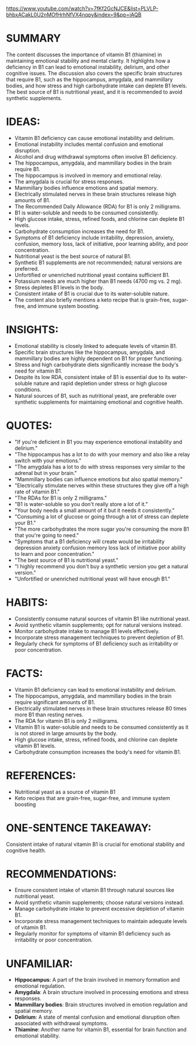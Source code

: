 https://www.youtube.com/watch?v=7fKf2GcNJCE&list=PLVLP-bhbxACakL0U2nMOfHrhNfVX4nqpy&index=9&pp=iAQB
# SUMMARY

The content discusses the importance of vitamin B1 (thiamine) in maintaining emotional stability and mental clarity. It highlights how a deficiency in B1 can lead to emotional instability, delirium, and other cognitive issues. The discussion also covers the specific brain structures that require B1, such as the hippocampus, amygdala, and mammillary bodies, and how stress and high carbohydrate intake can deplete B1 levels. The best source of B1 is nutritional yeast, and it is recommended to avoid synthetic supplements.

# IDEAS:

- Vitamin B1 deficiency can cause emotional instability and delirium.
- Emotional instability includes mental confusion and emotional disruption.
- Alcohol and drug withdrawal symptoms often involve B1 deficiency.
- The hippocampus, amygdala, and mammillary bodies in the brain require B1.
- The hippocampus is involved in memory and emotional relay.
- The amygdala is crucial for stress responses.
- Mammillary bodies influence emotions and spatial memory.
- Electrically stimulated nerves in these brain structures release high amounts of B1.
- The Recommended Daily Allowance (RDA) for B1 is only 2 milligrams.
- B1 is water-soluble and needs to be consumed consistently.
- High glucose intake, stress, refined foods, and chlorine can deplete B1 levels.
- Carbohydrate consumption increases the need for B1.
- Symptoms of B1 deficiency include irritability, depression, anxiety, confusion, memory loss, lack of initiative, poor learning ability, and poor concentration.
- Nutritional yeast is the best source of natural B1.
- Synthetic B1 supplements are not recommended; natural versions are preferred.
- Unfortified or unenriched nutritional yeast contains sufficient B1.
- Potassium needs are much higher than B1 needs (4700 mg vs. 2 mg).
- Stress depletes B1 levels in the body.
- Consistent intake of B1 is crucial due to its water-soluble nature.
- The content also briefly mentions a keto recipe that is grain-free, sugar-free, and immune system boosting.

# INSIGHTS:

- Emotional stability is closely linked to adequate levels of vitamin B1.
- Specific brain structures like the hippocampus, amygdala, and mammillary bodies are highly dependent on B1 for proper functioning.
- Stress and high carbohydrate diets significantly increase the body's need for vitamin B1.
- Despite its low RDA, consistent intake of B1 is essential due to its water-soluble nature and rapid depletion under stress or high glucose conditions.
- Natural sources of B1, such as nutritional yeast, are preferable over synthetic supplements for maintaining emotional and cognitive health.

# QUOTES:

- "If you're deficient in B1 you may experience emotional instability and delirium."
- "The hippocampus has a lot to do with your memory and also like a relay switch with your emotions."
- "The amygdala has a lot to do with stress responses very similar to the adrenal but in your brain."
- "Mammillary bodies can influence emotions but also spatial memory."
- "Electrically stimulate nerves within these structures they give off a high rate of vitamin B1."
- "The RDAs for B1 is only 2 milligrams."
- "B1 is water-soluble so you don't really store a lot of it."
- "Your body needs a small amount of it but it needs it consistently."
- "Consuming a lot of glucose or going through a lot of stress can deplete your B1."
- "The more carbohydrates the more sugar you're consuming the more B1 that you're going to need."
- "Symptoms that a B1 deficiency will create would be irritability depression anxiety confusion memory loss lack of initiative poor ability to learn and poor concentration."
- "The best source of B1 is nutritional yeast."
- "I highly recommend you don't buy a synthetic version you get a natural version."
- "Unfortified or unenriched nutritional yeast will have enough B1."

# HABITS:

- Consistently consume natural sources of vitamin B1 like nutritional yeast.
- Avoid synthetic vitamin supplements; opt for natural versions instead.
- Monitor carbohydrate intake to manage B1 levels effectively.
- Incorporate stress management techniques to prevent depletion of B1.
- Regularly check for symptoms of B1 deficiency such as irritability or poor concentration.

# FACTS:

- Vitamin B1 deficiency can lead to emotional instability and delirium.
- The hippocampus, amygdala, and mammillary bodies in the brain require significant amounts of B1.
- Electrically stimulated nerves in these brain structures release 80 times more B1 than resting nerves.
- The RDA for vitamin B1 is only 2 milligrams.
- Vitamin B1 is water-soluble and needs to be consumed consistently as it is not stored in large amounts by the body.
- High glucose intake, stress, refined foods, and chlorine can deplete vitamin B1 levels.
- Carbohydrate consumption increases the body's need for vitamin B1.

# REFERENCES:

- Nutritional yeast as a source of vitamin B1
- Keto recipes that are grain-free, sugar-free, and immune system boosting

# ONE-SENTENCE TAKEAWAY:

Consistent intake of natural vitamin B1 is crucial for emotional stability and cognitive health.

# RECOMMENDATIONS:

- Ensure consistent intake of vitamin B1 through natural sources like nutritional yeast.
- Avoid synthetic vitamin supplements; choose natural versions instead.
- Manage carbohydrate intake to prevent excessive depletion of vitamin B1.
- Incorporate stress management techniques to maintain adequate levels of vitamin B1.
- Regularly monitor for symptoms of vitamin B1 deficiency such as irritability or poor concentration.

# UNFAMILIAR:

- **Hippocampus**: A part of the brain involved in memory formation and emotional regulation.
- **Amygdala**: A brain structure involved in processing emotions and stress responses.
- **Mammillary bodies**: Brain structures involved in emotion regulation and spatial memory.
- **Delirium**: A state of mental confusion and emotional disruption often associated with withdrawal symptoms.
- **Thiamine**: Another name for vitamin B1, essential for brain function and emotional stability.

